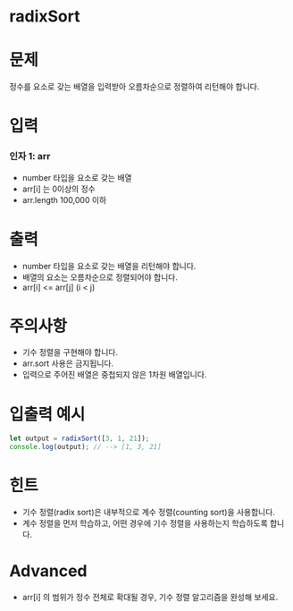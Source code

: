 radixSort
===

문제
===
정수를 요소로 갖는 배열을 입력받아 오름차순으로 정렬하여 리턴해야 합니다.

입력
===
### 인자 1: arr
* number 타입을 요소로 갖는 배열
* arr[i] 는 0이상의 정수
* arr.length 100,000 이하

출력
===
* number 타입을 요소로 갖는 배열을 리턴해야 합니다.
* 배열의 요소는 오름차순으로 정렬되어야 합니다.
* arr[i] <= arr[j] (i < j)

주의사항
===
* 기수 정렬을 구현해야 합니다.
* arr.sort 사용은 금지됩니다.
* 입력으로 주어진 배열은 중첩되지 않은 1차원 배열입니다.

입출력 예시
===
```javascript
let output = radixSort([3, 1, 21]);
console.log(output); // --> [1, 3, 21]
```

힌트
===
* 기수 정렬(radix sort)은 내부적으로 계수 정렬(counting sort)을 사용합니다.
* 계수 정렬을 먼저 학습하고, 어떤 경우에 기수 정렬을 사용하는지 학습하도록 합니다.

Advanced
===
* arr[i] 의 범위가 정수 전체로 확대될 경우, 기수 정렬 알고리즘을 완성해 보세요.